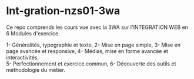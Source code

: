 # Int-gration-nzs01-3wa
Ce repo comprends les cours vue avec la 3WA sur l'INTEGRATION WEB en 6 Modules d'exercice.

1- Généralités, typographie et texte, 
2- Mise en page simple,
3- Mise en page avancée et responsive, 
4- Médias, mise en forme avancée et interactivités,  
5- Perfectionnement et exercice commun, 
6- Découverte des outils et méthodologie du métier.
